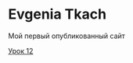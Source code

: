 # Evgenia Tkach
Мой первый опубликованный сайт

[Урок 12](https://evgeniatkach.github.io/lesson_12/index.html "Моя домашка")
